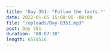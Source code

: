 ```yaml
---
title: 'Day 351: "Follow the facts."'
date: 2022-01-05 15:08:00 -08:00
file: "/uploads/Day-B351.mp3"
post: Day 351
duration: '00:07:30'
length: 6570516
---
```


